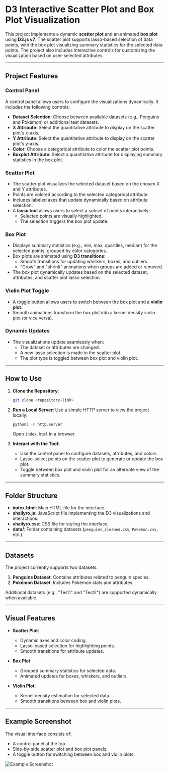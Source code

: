 # D3 Interactive Scatter Plot and Box Plot Visualization

This project implements a dynamic **scatter plot** and an animated **box plot** using **D3.js v7**. The scatter plot supports lasso-based selection of data points, with the box plot visualizing summary statistics for the selected data points. The project also includes interactive controls for customizing the visualization based on user-selected attributes.

---

## Project Features

### **Control Panel**
A control panel allows users to configure the visualizations dynamically. It includes the following controls:
- **Dataset Selection**: Choose between available datasets (e.g., Penguins and Pokémon) or additional test datasets.
- **X Attribute**: Select the quantitative attribute to display on the scatter plot's x-axis.
- **Y Attribute**: Select the quantitative attribute to display on the scatter plot's y-axis.
- **Color**: Choose a categorical attribute to color the scatter plot points.
- **Boxplot Attribute**: Select a quantitative attribute for displaying summary statistics in the box plot.

### **Scatter Plot**
- The scatter plot visualizes the selected dataset based on the chosen X and Y attributes.
- Points are colored according to the selected categorical attribute.
- Includes labeled axes that update dynamically based on attribute selection.
- A **lasso tool** allows users to select a subset of points interactively:
  - Selected points are visually highlighted.
  - The selection triggers the box plot update.

### **Box Plot**
- Displays summary statistics (e.g., min, max, quartiles, median) for the selected points, grouped by color categories.
- Box plots are animated using **D3 transitions**:
  - Smooth transitions for updating whiskers, boxes, and outliers.
  - "Grow" and "shrink" animations when groups are added or removed.
- The box plot dynamically updates based on the selected dataset, attributes, and scatter plot lasso selection.

### **Violin Plot Toggle**
- A toggle button allows users to switch between the box plot and a **violin plot**.
- Smooth animations transform the box plot into a kernel density violin plot (or vice versa).

### **Dynamic Updates**
- The visualizations update seamlessly when:
  - The dataset or attributes are changed.
  - A new lasso selection is made in the scatter plot.
  - The plot type is toggled between box plot and violin plot.

---

## How to Use

1. **Clone the Repository**:
   ```bash
   git clone <repository-link>
   ```

2. **Run a Local Server**:
   Use a simple HTTP server to view the project locally:
   ```bash
   python3 -m http.server
   ```
   Open `index.html` in a browser.

3. **Interact with the Tool**:
   - Use the control panel to configure datasets, attributes, and colors.
   - Lasso-select points on the scatter plot to generate or update the box plot.
   - Toggle between box plot and violin plot for an alternate view of the summary statistics.

---

## Folder Structure

- **index.html**: Main HTML file for the interface.
- **shailyro.js**: JavaScript file implementing the D3 visualizations and interactions.
- **shailyro.css**: CSS file for styling the interface.
- **data/**: Folder containing datasets (`penguins_cleaned.csv`, `Pokemon.csv`, etc.).

---

## Datasets

The project currently supports two datasets:
1. **Penguins Dataset**: Contains attributes related to penguin species.
2. **Pokémon Dataset**: Includes Pokémon stats and attributes.

Additional datasets (e.g., "Test1" and "Test2") are supported dynamically when available.

---

## Visual Features

- **Scatter Plot**:
  - Dynamic axes and color coding.
  - Lasso-based selection for highlighting points.
  - Smooth transitions for attribute updates.

- **Box Plot**:
  - Grouped summary statistics for selected data.
  - Animated updates for boxes, whiskers, and outliers.

- **Violin Plot**:
  - Kernel density estimation for selected data.
  - Smooth transitions between box and violin plots.

---

## Example Screenshot

The visual interface consists of:
- A control panel at the top.
- Side-by-side scatter plot and box plot panels.
- A toggle button for switching between box and violin plots.

![Example Screenshot](imgs/interface.png)
